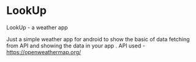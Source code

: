 # LookUp
LookUp - a weather app

Just a simple weather app for android to show the basic of data fetching from API and showing the data in your app .
API used -https://openweathermap.org/
